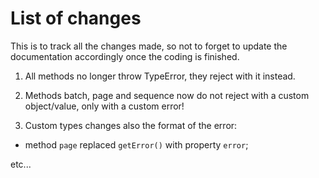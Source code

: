 List of changes
===============

This is to track all the changes made, so not to forget to update the documentation accordingly once the coding is finished.

1. All methods no longer throw TypeError, they reject with it instead.

2. Methods batch, page and sequence now do not reject with a custom object/value, only with a custom error!

3. Custom types changes also the format of the error:

* method `page` replaced `getError()` with property `error`;

etc...
